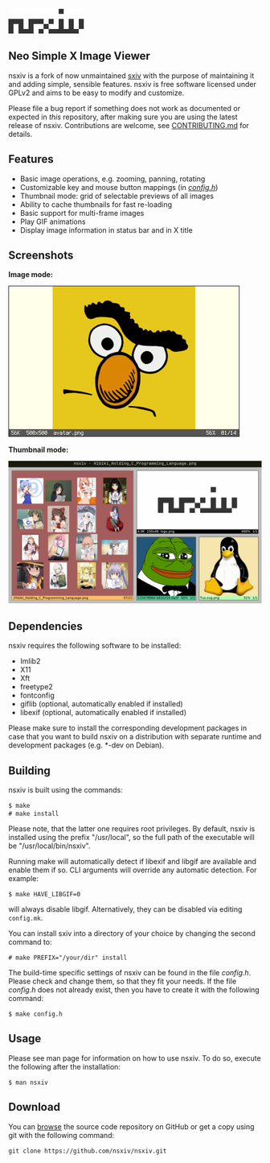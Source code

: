 ![nsxiv](https://raw.githubusercontent.com/nsxiv/nsxiv/gh-pages/img/logo.png "nsxiv")

**Neo Simple X Image Viewer**
-----------------------------

nsxiv is a fork of now unmaintained [sxiv](https://github.com/muennich/sxiv)
with the purpose of maintaining it and adding simple, sensible features.
nsxiv is free software licensed under GPLv2 and aims to be easy to modify and customize.

Please file a bug report if something does not work as documented or
expected in *this* repository, after making sure you are using the latest
release of nsxiv. Contributions are welcome, see [CONTRIBUTING.md](CONTRIBUTING.md)
for details.


Features
--------

* Basic image operations, e.g. zooming, panning, rotating
* Customizable key and mouse button mappings (in [*config.h*](config.h))
* Thumbnail mode: grid of selectable previews of all images
* Ability to cache thumbnails for fast re-loading
* Basic support for multi-frame images
* Play GIF animations
* Display image information in status bar and in X title


Screenshots
-----------

**Image mode:**

![Image](https://raw.githubusercontent.com/nsxiv/nsxiv/gh-pages/img/image.png "Image mode")

**Thumbnail mode:**

![Thumb](https://raw.githubusercontent.com/nsxiv/nsxiv/gh-pages/img/thumb.png "Thumb mode")


Dependencies
------------

nsxiv requires the following software to be installed:

  * Imlib2
  * X11
  * Xft
  * freetype2
  * fontconfig
  * giflib (optional, automatically enabled if installed)
  * libexif (optional, automatically enabled if installed)

Please make sure to install the corresponding development packages in case that
you want to build nsxiv on a distribution with separate runtime and development
packages (e.g. *-dev on Debian).


Building
--------

nsxiv is built using the commands:

    $ make
    # make install

Please note, that the latter one requires root privileges.
By default, nsxiv is installed using the prefix "/usr/local", so the full path
of the executable will be "/usr/local/bin/nsxiv".

Running make will automatically detect if libexif and libgif are available and
enable them if so. CLI arguments will override any automatic detection.
For example:

	$ make HAVE_LIBGIF=0

will always disable libgif.
Alternatively, they can be disabled via editing `config.mk`.

You can install sxiv into a directory of your choice by changing the second
command to:

    # make PREFIX="/your/dir" install

The build-time specific settings of nsxiv can be found in the file *config.h*.
Please check and change them, so that they fit your needs.
If the file *config.h* does not already exist, then you have to create it with
the following command:

    $ make config.h


Usage
-----

Please see man page for information on how to use nsxiv. To do so, execute the
following after the installation:

    $ man nsxiv


Download
--------

You can [browse](https://github.com/nsxiv/nsxiv) the source code repository
on GitHub or get a copy using git with the following command:

    git clone https://github.com/nsxiv/nsxiv.git
